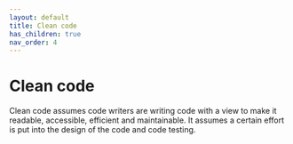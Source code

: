 ```yaml
---
layout: default
title: Clean code
has_children: true
nav_order: 4
---
```


# Clean code

Clean code assumes code writers are writing code with a view to make it readable, accessible, efficient and maintainable. It assumes a certain effort is put into the design of the code and code testing.

